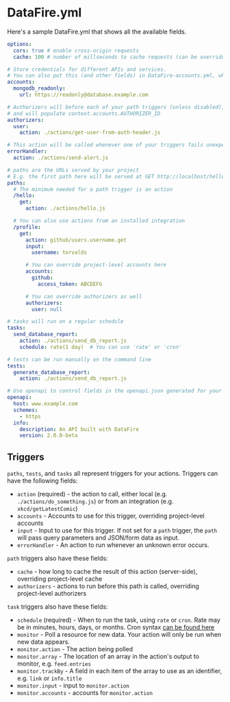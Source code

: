 # DataFire.yml

Here's a sample DataFire.yml that shows all the available fields.

```yaml
options:
  cors: true # enable cross-origin requests
  cache: 100 # number of millseconds to cache requests (can be overridden for each path)

# Store credentials for different APIs and services.
# You can also put this (and other fields) in DataFire-accounts.yml, which can be added to your .gitignore
accounts:
  mongodb_readonly:
    url: https://readonly@database.example.com

# Authorizers will before each of your path triggers (unless disabled),
# and will populate context.accounts.AUTHORIZER_ID
authorizers:
  user:
    action: ./actions/get-user-from-auth-header.js

# This action will be called whenever one of your triggers fails unexpectedly.
errorHandler:
  action: ./actions/send-alert.js

# paths are the URLs served by your project
# E.g. the first path here will be served at GET http://localhost/hello
paths:
  # The minimum needed for a path trigger is an action
  /hello:
    get:
      action: ./actions/hello.js

  # You can also use actions from an installed integration
  /profile:
    get:
      action: github/users.username.get
      input:
        username: torvalds

      # You can override project-level accounts here
      accounts:
        github:
          access_token: ABCDEFG

      # You can override authorizers as well
      authorizers:
        user: null

# tasks will run on a regular schedule
tasks:
  send_database_report:
    action: ./actions/send_db_report.js
    schedule: rate(1 day)  # You can use 'rate' or 'cron'

# tests can be run manually on the command line
tests:
  generate_database_report:
    action: ./actions/send_db_report.js

# Use openapi to control fields in the openapi.json generated for your project
openapi:
  host: www.example.com
  schemes:
    - https
  info:
    description: An API built with DataFire
    version: 2.0.0-beta

```

## Triggers
`paths`, `tests`, and `tasks` all represent triggers for your actions. Triggers can have the following fields:

* `action` (required) - the action to call, either local (e.g. `./actions/do_something.js`) or from an integration (e.g. `xkcd/getLatestComic`)
* `accounts` - Accounts to use for this trigger, overriding project-level accounts
* `input` - Input to use for this trigger. If not set for a `path` trigger, the `path` will pass query parameters and JSON/form data as input.
* `errorHandler` - An action to run whenever an unknown error occurs.

`path` triggers also have these fields:

* `cache` - how long to cache the result of this action (server-side), overriding project-level cache
* `authorizers` - actions to run before this path is called, overriding project-level authorizers

`task` triggers also have these fields:

* `schedule` (required) - When to run the task, using `rate` or `cron`. Rate may be in minutes, hours, days, or months. Cron syntax [can be found here](https://en.wikipedia.org/wiki/Cron)
* `monitor` - Poll a resource for new data. Your action will only be run when new data appears.
* `monitor.action` - The action being polled
* `monitor.array` - The location of an array in the action's output to monitor, e.g. `feed.entries`
* `monitor.trackBy` - A field in each item of the array to use as an identifier, e.g. `link` or `info.title`
* `monitor.input` - input to `monitor.action`
* `monitor.accounts` - accounts for `monitor.action`
